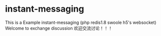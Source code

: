 # instant-messaging
This is a Example instant-messaging (php redis1.8  swoole h5's websocket)
Welcome to exchange discussion
欢迎交流讨论！！！
